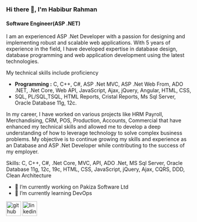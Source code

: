 ### Hi there 👋, I'm Habibur Rahman
#### Software Engineer(ASP .NET)

I am an experienced ASP .Net Developer with a passion for designing and implementing robust and scalable web applications. With 5 years of experience in the field, I have developed expertise in database design, database programming and web application development using the latest technologies.

My technical skills include proficiency 
- **Programming :** C, C++, C#, ASP .Net MVC, ASP .Net Web From, ADO .NET, .Net Core, Web API, JavaScript, Ajax, jQuery, Angular, HTML, CSS,
- SQL, PL/SQL,TSQL, HTML Reports, Cristal Reports, Ms Sql Server, Oracle Database 11g, 12c.

In my career, I have worked on various projects like HRM Payroll, Merchandising, CRM, POS, Production, Accounts, Commercial that have enhanced my technical skills and allowed me to develop a deep understanding of how to leverage technology to solve complex business problems. My objective is to continue growing my skills and experience as an Database and ASP .Net Developer while contributing to the success of my employer.

Skills: C, C++, C#, .Net Core, MVC, API, ADO .Net, MS Sql Server, Oracle Database 11g, 12c, 19c, HTML, CSS, JavaScript, jQuery, Ajax, CQRS, DDD, Clean Architecture

- 🔭 I’m currently working on Pakiza Software Ltd 
- 🌱 I’m currently learning DevOps 


[<img src='https://cdn.jsdelivr.net/npm/simple-icons@3.0.1/icons/github.svg' alt='github' height='40'>](https://github.com/https://github.com/Habib34seu)  [<img src='https://cdn.jsdelivr.net/npm/simple-icons@3.0.1/icons/linkedin.svg' alt='linkedin' height='40'>](https://www.linkedin.com/in/www.linkedin.com/in/seu-habib/)  

